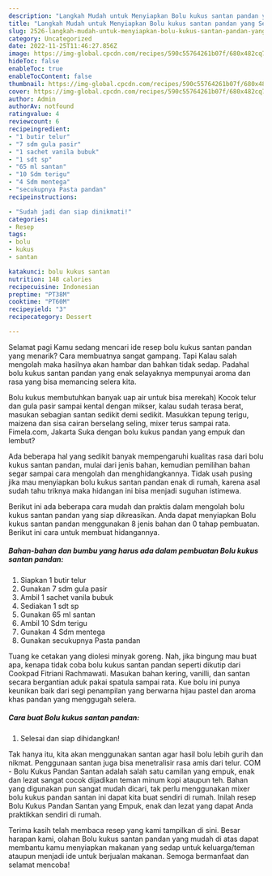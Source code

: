 ```yaml
---
description: "Langkah Mudah untuk Menyiapkan Bolu kukus santan pandan yang Sempurna, Buat Buka Puasa Enak"
title: "Langkah Mudah untuk Menyiapkan Bolu kukus santan pandan yang Sempurna, Buat Buka Puasa Enak"
slug: 2526-langkah-mudah-untuk-menyiapkan-bolu-kukus-santan-pandan-yang-sempurna-buat-buka-puasa-enak
category: Uncategorized
date: 2022-11-25T11:46:27.856Z
image: https://img-global.cpcdn.com/recipes/590c55764261b07f/680x482cq70/bolu-kukus-santan-pandan-foto-resep-utama.jpg
hideToc: false
enableToc: true
enableTocContent: false
thumbnail: https://img-global.cpcdn.com/recipes/590c55764261b07f/680x482cq70/bolu-kukus-santan-pandan-foto-resep-utama.jpg
cover: https://img-global.cpcdn.com/recipes/590c55764261b07f/680x482cq70/bolu-kukus-santan-pandan-foto-resep-utama.jpg
author: Admin
authorAv: notfound
ratingvalue: 4
reviewcount: 6
recipeingredient:
- "1 butir telur"
- "7 sdm gula pasir"
- "1 sachet vanila bubuk"
- "1 sdt sp"
- "65 ml santan"
- "10 Sdm terigu"
- "4 Sdm mentega"
- "secukupnya Pasta pandan"
recipeinstructions:

- "Sudah jadi dan siap dinikmati!"
categories:
- Resep
tags:
- bolu
- kukus
- santan

katakunci: bolu kukus santan 
nutrition: 148 calories
recipecuisine: Indonesian
preptime: "PT38M"
cooktime: "PT60M"
recipeyield: "3"
recipecategory: Dessert

---
```



Selamat pagi Kamu sedang mencari ide resep bolu kukus santan pandan yang menarik? Cara membuatnya sangat gampang. Tapi Kalau salah mengolah maka hasilnya akan hambar dan bahkan tidak sedap. Padahal bolu kukus santan pandan yang enak selayaknya mempunyai aroma dan rasa yang bisa memancing selera kita.


Bolu kukus membutuhkan banyak uap air untuk bisa merekah) Kocok telur dan gula pasir sampai kental dengan mikser, kalau sudah terasa berat, masukan sebagian santan sedikit demi sedikit. Masukkan tepung terigu, maizena dan sisa cairan berselang seling, mixer terus sampai rata. Fimela.com, Jakarta Suka dengan bolu kukus pandan yang empuk dan lembut?

Ada beberapa hal yang sedikit banyak mempengaruhi kualitas rasa dari bolu kukus santan pandan, mulai dari jenis bahan, kemudian pemilihan bahan segar sampai cara mengolah dan menghidangkannya. Tidak usah pusing jika mau menyiapkan bolu kukus santan pandan enak di rumah, karena asal sudah tahu triknya maka hidangan ini bisa menjadi suguhan istimewa.


Berikut ini ada beberapa cara mudah dan praktis dalam mengolah bolu kukus santan pandan yang siap dikreasikan. Anda dapat menyiapkan Bolu kukus santan pandan menggunakan 8 jenis bahan dan 0 tahap pembuatan. Berikut ini cara untuk membuat hidangannya.

<!--inarticleads1-->

##### Bahan-bahan dan bumbu yang harus ada dalam pembuatan Bolu kukus santan pandan:

1. Siapkan 1 butir telur
1. Gunakan 7 sdm gula pasir
1. Ambil 1 sachet vanila bubuk
1. Sediakan 1 sdt sp
1. Gunakan 65 ml santan
1. Ambil 10 Sdm terigu
1. Gunakan 4 Sdm mentega
1. Gunakan secukupnya Pasta pandan


Tuang ke cetakan yang diolesi minyak goreng. Nah, jika bingung mau buat apa, kenapa tidak coba bolu kukus santan pandan seperti dikutip dari Cookpad Fitriani Rachmawati. Masukan bahan kering, vanilli, dan santan secara bergantian aduk pakai spatula sampai rata. Kue bolu ini punya keunikan baik dari segi penampilan yang berwarna hijau pastel dan aroma khas pandan yang menggugah selera. 

<!--inarticleads2-->

##### Cara buat Bolu kukus santan pandan:


1. Selesai dan siap dihidangkan!

Tak hanya itu, kita akan menggunakan santan agar hasil bolu lebih gurih dan nikmat. Penggunaan santan juga bisa menetralisir rasa amis dari telur. COM - Bolu Kukus Pandan Santan adalah salah satu camilan yang empuk, enak dan lezat sangat cocok dijadikan teman minum kopi ataupun teh. Bahan yang digunakan pun sangat mudah dicari, tak perlu menggunakan mixer bolu kukus pandan santan ini dapat kita buat sendiri di rumah. Inilah resep Bolu Kukus Pandan Santan yang Empuk, enak dan lezat yang dapat Anda praktikkan sendiri di rumah. 

Terima kasih telah membaca resep yang kami tampilkan di sini. Besar harapan kami, olahan Bolu kukus santan pandan yang mudah di atas dapat membantu kamu menyiapkan makanan yang sedap untuk keluarga/teman ataupun menjadi ide untuk berjualan makanan. Semoga bermanfaat dan selamat mencoba!
